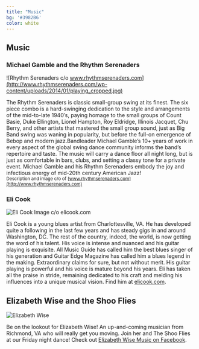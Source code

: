 ```yaml
---
title: "Music"
bg: '#3982B6'
color: white
---
```


## Music

### **Michael Gamble and the Rhythm Serenaders**

![Rhythm Serenaders c/o www.rhythmserenaders.com](http://www.rhythmserenaders.com/wp-content/uploads/2014/01/playing_cropped.jpg)

The Rhythm Serenaders is classic small-group swing at its finest. The six piece combo is a hard-swinging dedication to the style and arrangements of the mid-to-late 1940′s, paying homage to the small groups of Count Basie, Duke Ellington, Lionel Hampton, Roy Eldridge, Illinois Jacquet, Chu Berry, and other artists that mastered the small group sound, just as Big Band swing was waning in popularity, but before the full-on emergence of Bebop and modern jazz.Bandleader Michael Gamble’s 10+ years of work in every aspect of the global swing dance community informs the band’s repertoire and taste. The music will carry a dance floor all night long, but is just as comfortable in bars, clubs, and setting a classy tone for a private event. Michael Gamble and his Rhythm Serenaders embody the joy and infectious energy of mid-20th century American Jazz! <br>
<small>Description and image c/o of [www.rhythmserenaders.com](http://www.rhythmserenaders.com)</small>

### **Eli Cook**

![Eli Cook Image c/o elicook.com](http://elicook.com/images/elicook%20(5%20of%201).jpg)

Eli Cook is a young blues artist from Charlottesville, VA. He has developed quite a following in the last few years and has steady gigs in and around Washington, DC. The rest of the country, indeed, the world, is now getting the word of his talent. His voice is intense and nuanced and his guitar playing is exquisite. All Music Guide has called him the best blues singer of his generation and Guitar Edge Magazine has called him a blues legend in the making. Extraordinary claims for sure, but not without merit. His guitar playing is powerful and his voice is mature beyond his years. Eli has taken all the praise in stride, remaining dedicated to his craft and melding his influences into a unique musical vision. Find him at [elicook.com](http://elicook.com/).

## Elizabeth Wise and the Shoo Flies

![Elizabeth Wise](https://fbcdn-sphotos-g-a.akamaihd.net/hphotos-ak-xfp1/v/t1.0-9/1240371_641913872508811_180718206_n.jpg?oh=5231767de67590579090803390181216&oe=553A97C6&__gda__=1428710951_5e927d724585c41ff783968e15cace77)

Be on the lookout for Elizabeth Wise! An up-and-coming musician from Richmond, VA who will really get you moving. Join her and The Shoo Flies at our Friday night dance! Check out [Elizabeth Wise Music on Facebook](https://www.facebook.com/ewisemusic).

